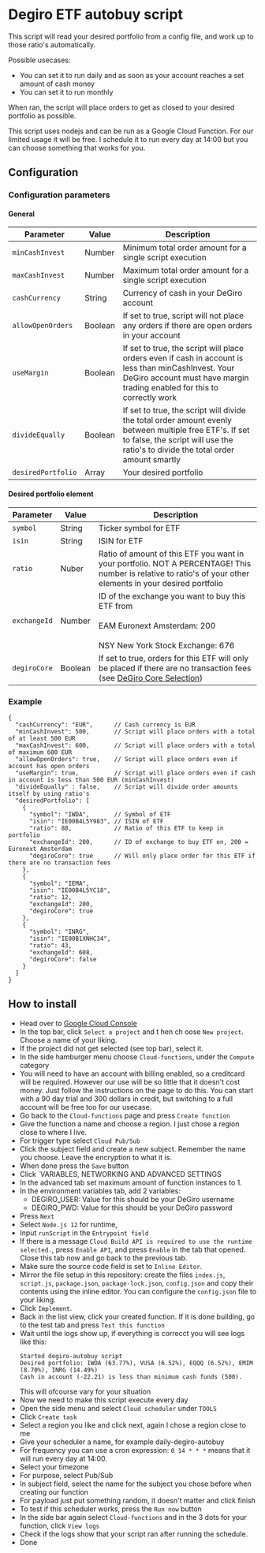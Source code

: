 # Degiro ETF autobuy script

This script will read your desired portfolio from a config file, and work up to those ratio's automatically. 

Possible usecases: 
 - You can set it to run daily and as soon as your account reaches a set amount of cash money
 - You can set it to run monthly

When ran, the script will place orders to get as closed to your desired portfolio as possible.

This script uses nodejs and can be run as a Google Cloud Function. For our limited usage it will be free. I schedule it to run every day at 14:00 but you can choose something that works for you.

## Configuration

### Configuration parameters

#### General

| Parameter | Value | Description |
| --- | --- | --- |
| `minCashInvest` | Number | Minimum total order amount for a single script execution |
| `maxCashInvest` | Number | Maximum total order amount for a single script execution |
| `cashCurrency` | String | Currency of cash in your DeGiro account |
| `allowOpenOrders` | Boolean | If set to true, script will not place any orders if there are open orders in your account |
| `useMargin` | Boolean | If set to true, the script will place orders even if cash in account is less than minCashInvest. Your DeGiro account must have margin trading enabled for this to correctly work |
| `divideEqually` | Boolean | If set to true, the script will divide the total order amount evenly between multiple free ETF's. If set to false, the script will use the ratio's to divide the total order amount smartly |
| `desiredPortfolio` | Array | Your desired portfolio |

#### Desired portfolio element

| Parameter | Value | Description |
| --- | --- | --- |
| `symbol` | String | Ticker symbol for ETF |
| `isin` | String | ISIN for ETF |
| `ratio` | Nuber | Ratio of amount of this ETF you want in your portfolio. NOT A PERCENTAGE! This number is relative to ratio's of your other elements in your desired portfolio |
| `exchangeId` | Number | ID of the exchange you want to buy this ETF from <br><br> EAM Euronext Amsterdam: 200 <br><br> NSY New York Stock Exchange: 676 |
| `degiroCore` | Boolean | If set to true, orders for this ETF will only be placed if there are no transaction fees (see [DeGiro Core Selection](https://www.degiro.nl/data/pdf/DEGIRO_Trackers_Kernselectie.pdf)) |


### Example

```
{
  "cashCurrency": "EUR",      // Cash currency is EUR
  "minCashInvest": 500,       // Script will place orders with a total of at least 500 EUR
  "maxCashInvest": 600,       // Script will place orders with a total of maximum 600 EUR
  "allowOpenOrders": true,    // Script will place orders even if account has open orders
  "useMargin": true,          // Script will place orders even if cash in account is less than 500 EUR (minCashInvest)
  "divideEqually" : false,    // Script will divide order amounts itself by using ratio's
  "desiredPortfolio": [
    {
      "symbol": "IWDA",       // Symbol of ETF
      "isin": "IE00B4L5Y983", // ISIN of ETF
      "ratio": 88,            // Ratio of this ETF to keep in portfolio
      "exchangeId": 200,      // ID of exchange to buy ETF on, 200 = Euronext Amsterdam
      "degiroCore": true      // Will only place order for this ETF if there are no transaction fees
    },
    {
      "symbol": "IEMA",
      "isin": "IE00B4L5YC18",
      "ratio": 12,
      "exchangeId": 200,
      "degiroCore": true
    },
    {
      "symbol": "INRG",
      "isin": "IE00B1XNHC34",
      "ratio": 43,
      "exchangeId": 608,
      "degiroCore": false
    }
  ]
}
```

## How to install

- Head over to [Google Cloud Console](https://console.cloud.google.com/)
- In the top bar, click `Select a project` and t hen ch oose `New project`. Choose a name of your liking.
- If the project did not get selected (see top bar), select it.
- In the side hamburger menu choose `Cloud-functions`, under the `Compute` category
- You will need to have an account with billing enabled, so a creditcard will be required. However our use will be so little that it doesn't cost money. Just follow the instructions on the page to do this. You can start with a 90 day trial and 300 dollars in credit, but switching to a full account will be free too for our usecase.
- Go back to the `Cloud-functions` page and press `Create function`
- Give the function a name and choose a region. I just chose a region close to where I live.
- For trigger type select `Cloud Pub/Sub`
- Click the subject field and create a new subject. Remember the name you choose. Leave the encryption to what it is.
- When done press the `Save` button
- Click `VARIABLES, NETWORKING AND ADVANCED SETTINGS
- In the advanced tab set maximum amount of function instances to 1.
- In the environment variables tab, add 2 variables:
  - DEGIRO_USER: Value for this should be your DeGiro username
  - DEGIRO_PWD: Value for this should be your DeGiro password
- Press `Next`
- Select `Node.js 12` for runtime,
- Input `runScript` in the `Entrypoint field`
- If there is a message `Cloud Build API is required to use the runtime selected.`, press `Enable API`, and press `Enable` in the tab that opened. Close this tab now and go back to the previous tab.
- Make sure the source code field is set to `Inline Editor`.
- Mirror the file setup in this repository: create the files `index.js`, `script.js`, `package.json`, `package-lock.json`, `config.json` and copy their contents using the inline editor. You can configure the `config.json` file to your liking.
- Click `Implement`.
- Back in the list view, click your created function. If it is done building, go to the test tab and press `Test this function`
- Wait until the logs show up, if everything is correcct you will see logs like this:
  ```
  Started degiro-autobuy script
  Desired portfolio: IWDA (63.77%), VUSA (6.52%), EQQQ (6.52%), EMIM (8.70%), INRG (14.49%)
  Cash in account (-22.21) is less than minimum cash funds (500).
  ```
  This will ofcourse vary for your situation
- Now we need to make this script execute every day
- Open the side menu and select `Cloud scheduler` under `TOOLS`
- Click `Create task`
- Select a region you like and click next, again I chose a region close to me
- Give your scheduler a name, for example daily-degiro-autobuy
- For frequency you can use a cron expression: `0 14 * * *` means that it will run every day at 14:00.
- Select your timezone
- For purpose, select Pub/Sub
- In subject field, select the name for the subject you chose before when creating our function
- For payload just put something random, it doesn't matter and click finish
- To test if this scheduler works, press the `Run now` button
- In the side bar again select `Cloud-functions` and in the 3 dots for your function, click `View logs`
- Check if the logs show that your script ran after running the schedule.
- Done

